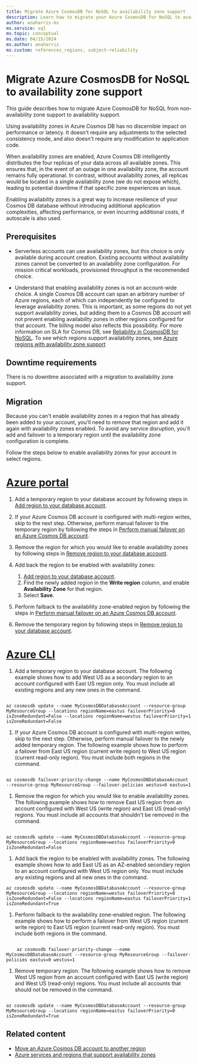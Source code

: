 ```yaml
---
title: Migrate Azure CosmosDB for NoSQL to availability zone support 
description: Learn how to migrate your Azure CosmosDB for NoSQL to availability zone support.
author: anaharris-ms
ms.service: sql
ms.topic: conceptual
ms.date: 04/15/2024
ms.author: anaharris 
ms.custom: references_regions, subject-reliability
---
```


# Migrate Azure CosmosDB for NoSQL to availability zone support
 
This guide describes how to migrate Azure CosmosDB for NoSQL from non-availability zone support to availability support.

Using availability zones in Azure Cosmos DB has no discernible impact on performance or latency. It doesn't require any adjustments to the selected consistency mode, and also doesn't require any modification to application code.

When availability zones are enabled, Azure Cosmos DB intelligently distributes the four replicas of your data across all available zones. This ensures that, in the event of an outage in one availability zone, the account remains fully operational. In contrast, without availability zones, all replicas would be located in a single availability zone (we do not expose which), leading to potential downtime if that specific zone experiences an issue.

Enabling availability zones is a great way to increase resilience of your Cosmos DB database without introducing additional application complexities, affecting performance, or even incurring additional costs, if autoscale is also used.


## Prerequisites

- Serverless accounts can use availability zones, but this choice is only available during account creation. Existing accounts without availability zones cannot be converted to an availability zone configuration. For mission critical workloads, provisioned throughput is the recommended choice.
 
- Understand that enabling availability zones is not an account-wide choice. A single Cosmos DB account can span an arbitrary number of Azure regions, each of which can independently be configured to leverage availability zones. This is important, as some regions do not yet support availability zones, but adding them to a Cosmos DB account will not prevent enabling availability zones in other regions configured for that account. The billing model also reflects this possibility. For more information on SLA for Cosmos DB, see [Reliability in CosmosDB for NoSQL](./reliability-cosmos-nosql.md#sla-improvements). To see which regions support availability zones, see [Azure regions with availability zone support](./availability-zones-service-support.md#azure-regions-with-availability-zone-support)

## Downtime requirements

There is no downtime associated with a migration to availability zone support.

## Migration

Because you can't enable availability zones in a region that has already been added to your account, you'll need to remove that region and add it again with availability zones enabled. To avoid any service disruption, you'll add and failover to a temporary region until the availability zone configuration is complete.

Follow the steps below to enable availability zones for your account in select regions.


# [Azure portal](#tab/portal)

1. Add a temporary region to your database account by following steps in [Add region to your database account](/azure/cosmos-db/how-to-manage-database-account#addremove-regions-from-your-database-account).

1. If your Azure Cosmos DB account is configured with multi-region writes, skip to the next step. Otherwise, perform manual failover to the temporary region by following the steps in [Perform manual failover on an Azure Cosmos DB account](/azure/cosmos-db/how-to-manage-database-account?source=recommendations#manual-failover).

1. Remove the region for which you would like to enable availability zones by following steps in [Remove region to your database account](/azure/cosmos-db/how-to-manage-database-account#addremove-regions-from-your-database-account).

1. Add back the region to be enabled with availability zones:
    1. [Add region to your database account](/azure/cosmos-db/how-to-manage-database-account#addremove-regions-from-your-database-account).
    1. Find the newly added region in the **Write region** column, and enable **Availability Zone** for that region. 
    1. Select **Save**.

1. Perform failback to the availability zone-enabled region by following the steps in [Perform manual failover on an Azure Cosmos DB account](/azure/cosmos-db/how-to-manage-database-account?source=recommendations#manual-failover).

1. Remove the temporary region by following steps in [Remove region to your database account](/azure/cosmos-db/how-to-manage-database-account#addremove-regions-from-your-database-account).

# [Azure CLI](#tab/cli)

1. Add a temporary region to your database account. The following example shows how to add West US as a secondary region to an account configured with East US region only. You must include all existing regions and any new ones in the command.

```azurecli

az cosmosdb update --name MyCosmosDBDatabaseAccount --resource-group MyResourceGroup --locations regionName=eastus failoverPriority=0 isZoneRedundant=False --locations regionName=westus failoverPriority=1 isZoneRedundant=False

```

1. If your Azure Cosmos DB account is configured with multi-region writes, skip to the next step. Otherwise, perform manual failover to the newly added temporary region. The following example shows how to perform a failover from East US region (current write region) to West US region (current read-only region). You must include both regions in the command. 

```azurecli

az cosmosdb failover-priority-change --name MyCosmosDBDatabaseAccount --resource-group MyResourceGroup --failover-policies westus=0 eastus=1

```

1. Remove the region for which you would like to enable availability zones. The following example shows how to remove East US region from an account configured with West US (write region) and East US (read-only) regions. You must include all accounts that shouldn't be removed in the command. 

```azurecli

az cosmosdb update --name MyCosmosDBDatabaseAccount --resource-group MyResourceGroup --locations regionName=westus failoverPriority=0 isZoneRedundant=False

```
 
1. Add back the region to be enabled with availability zones. The following example shows how to add East US as an AZ-enabled secondary region to an account configured with West US region only. You must include any existing regions and all new ones in the command. 


```azurecli
az cosmosdb update --name MyCosmosDBDatabaseAccount --resource-group MyResourceGroup --locations regionName=westus failoverPriority=0 isZoneRedundant=False --locations regionName=eastus failoverPriority=1 isZoneRedundant=True
```

1. Perform failback to the availability zone-enabled region. The following example shows how to perform a failover from West US region (current write region) to East US region (current read-only region). You must include both regions in the command. 
 
```azurecli

    az cosmosdb failover-priority-change --name MyCosmosDBDatabaseAccount --resource-group MyResourceGroup --failover-policies eastus=0 westus=1
```

1. Remove temporary region. The following example shows how to remove West US region from an account configured with East US (write region) and West US (read-only) regions. You must include all accounts that should not be removed in the command. 

 
```azurecli

az cosmosdb update --name MyCosmosDBDatabaseAccount --resource-group MyResourceGroup --locations regionName=eastus failoverPriority=0 isZoneRedundant=True

```


## Related content

- [Move an Azure Cosmos DB account to another region](/azure/cosmos-db/how-to-move-regions)
- [Azure services and regions that support availability zones](availability-zones-service-support.md)
